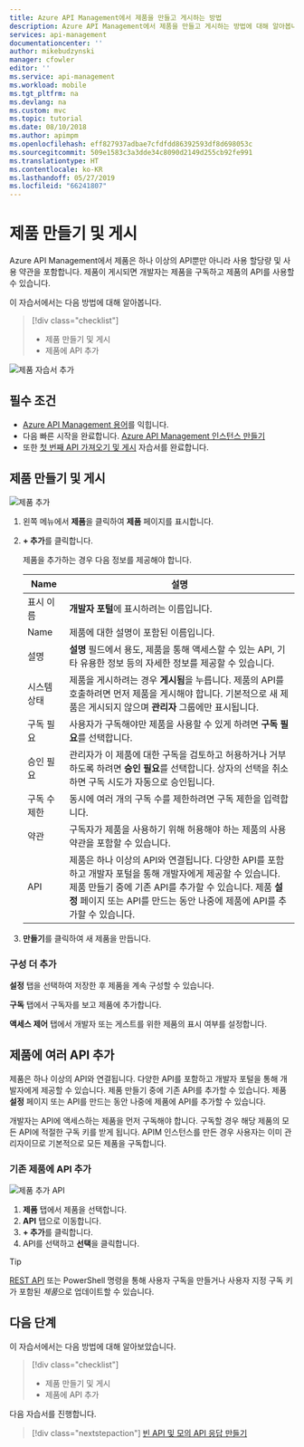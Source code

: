 ```yaml
---
title: Azure API Management에서 제품을 만들고 게시하는 방법
description: Azure API Management에서 제품을 만들고 게시하는 방법에 대해 알아봅니다.
services: api-management
documentationcenter: ''
author: mikebudzynski
manager: cfowler
editor: ''
ms.service: api-management
ms.workload: mobile
ms.tgt_pltfrm: na
ms.devlang: na
ms.custom: mvc
ms.topic: tutorial
ms.date: 08/10/2018
ms.author: apimpm
ms.openlocfilehash: eff827937adbae7cfdfdd86392593df8d698053c
ms.sourcegitcommit: 509e1583c3a3dde34c8090d2149d255cb92fe991
ms.translationtype: HT
ms.contentlocale: ko-KR
ms.lasthandoff: 05/27/2019
ms.locfileid: "66241807"
---
```

# <a name="create-and-publish-a-product"></a>제품 만들기 및 게시  

Azure API Management에서 제품은 하나 이상의 API뿐만 아니라 사용 할당량 및 사용 약관을 포함합니다. 제품이 게시되면 개발자는 제품을 구독하고 제품의 API를 사용할 수 있습니다.  

이 자습서에서는 다음 방법에 대해 알아봅니다.

> [!div class="checklist"]
> * 제품 만들기 및 게시
> * 제품에 API 추가

![제품 자습서 추가](media/api-management-howto-add-products/added-product.png)

## <a name="prerequisites"></a>필수 조건

+ [Azure API Management 용어](api-management-terminology.md)를 익힙니다.
+ 다음 빠른 시작을 완료합니다. [Azure API Management 인스턴스 만들기](get-started-create-service-instance.md)
+ 또한 [첫 번째 API 가져오기 및 게시](import-and-publish.md) 자습서를 완료합니다.

## <a name="create-and-publish-a-product"></a>제품 만들기 및 게시

![제품 추가](media/api-management-howto-add-products/02-create-publish-product-01.png)

1. 왼쪽 메뉴에서 **제품**을 클릭하여 **제품** 페이지를 표시합니다.
2. **+ 추가**를 클릭합니다.

    제품을 추가하는 경우 다음 정보를 제공해야 합니다. 

    | Name                     | 설명                                                                                                                                                                                                                                                                                                             |
    |--------------------------|-------------------------------------------------------------------------------------------------------------------------------------------------------------------------------------------------------------------------------------------------------------------------------------------------------------------------|
    | 표시 이름             | **개발자 포털**에 표시하려는 이름입니다.                                                                                                                                                                                                                                                        |
    | Name                     | 제품에 대한 설명이 포함된 이름입니다.                                                                                                                                                                                                                                                                                      |
    | 설명              | **설명** 필드에서 용도, 제품을 통해 액세스할 수 있는 API, 기타 유용한 정보 등의 자세한 정보를 제공할 수 있습니다.                                                                                                                                               |
    | 시스템 상태                    | 제품을 게시하려는 경우 **게시됨**을 누릅니다. 제품의 API를 호출하려면 먼저 제품을 게시해야 합니다. 기본적으로 새 제품은 게시되지 않으며 **관리자** 그룹에만 표시됩니다.                                                                                      |
    | 구독 필요    | 사용자가 구독해야만 제품을 사용할 수 있게 하려면 **구독 필요**를 선택합니다.                                                                                                                                                                                                                                   |
    | 승인 필요        | 관리자가 이 제품에 대한 구독을 검토하고 허용하거나 거부하도록 하려면 **승인 필요**를 선택합니다. 상자의 선택을 취소하면 구독 시도가 자동으로 승인됩니다.                                                                                                                         |
    | 구독 수 제한 | 동시에 여러 개의 구독 수를 제한하려면 구독 제한을 입력합니다.                                                                                                                                                                                                                                |
    | 약관              | 구독자가 제품을 사용하기 위해 허용해야 하는 제품의 사용 약관을 포함할 수 있습니다.                                                                                                                                                                                                             |
    | API                     | 제품은 하나 이상의 API와 연결됩니다. 다양한 API를 포함하고 개발자 포털을 통해 개발자에게 제공할 수 있습니다. <br/> 제품 만들기 중에 기존 API를 추가할 수 있습니다. 제품 **설정** 페이지 또는 API를 만드는 동안 나중에 제품에 API를 추가할 수 있습니다. |

3. **만들기**를 클릭하여 새 제품을 만듭니다.

### <a name="add-more-configurations"></a>구성 더 추가

**설정** 탭을 선택하여 저장한 후 제품을 계속 구성할 수 있습니다. 

**구독** 탭에서 구독자를 보고 제품에 추가합니다.

**액세스 제어** 탭에서 개발자 또는 게스트를 위한 제품의 표시 여부를 설정합니다.

## <a name="add-apis"> </a>제품에 여러 API 추가

제품은 하나 이상의 API와 연결됩니다. 다양한 API를 포함하고 개발자 포털을 통해 개발자에게 제공할 수 있습니다. 제품 만들기 중에 기존 API를 추가할 수 있습니다. 제품 **설정** 페이지 또는 API를 만드는 동안 나중에 제품에 API를 추가할 수 있습니다.

개발자는 API에 액세스하는 제품을 먼저 구독해야 합니다. 구독할 경우 해당 제품의 모든 API에 적절한 구독 키를 받게 됩니다. APIM 인스턴스를 만든 경우 사용자는 이미 관리자이므로 기본적으로 모든 제품을 구독합니다.

### <a name="add-an-api-to-an-existing-product"></a>기존 제품에 API 추가

![제품 추가 API](media/api-management-howto-add-products/02-create-publish-product-02.png)

1. **제품** 탭에서 제품을 선택합니다.
2. **API** 탭으로 이동합니다.
3. **+ 추가**를 클릭합니다.
4. API를 선택하고 **선택**을 클릭합니다.

> [!TIP]
> [REST API](https://docs.microsoft.com/rest/api/apimanagement/2019-01-01/subscription/createorupdate) 또는 PowerShell 명령을 통해 사용자 구독을 만들거나 사용자 지정 구독 키가 포함된 *제품*으로 업데이트할 수 있습니다.

## <a name="next-steps"></a>다음 단계

이 자습서에서는 다음 방법에 대해 알아보았습니다.

> [!div class="checklist"]
> * 제품 만들기 및 게시
> * 제품에 API 추가

다음 자습서를 진행합니다.

> [!div class="nextstepaction"]
> [빈 API 및 모의 API 응답 만들기](mock-api-responses.md)
